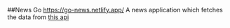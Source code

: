 ##News Go https://go-news.netlify.app/
A news application which fetches the data from [this api](https://saurav.tech/NewsAPI/everything/cnn.json) 
